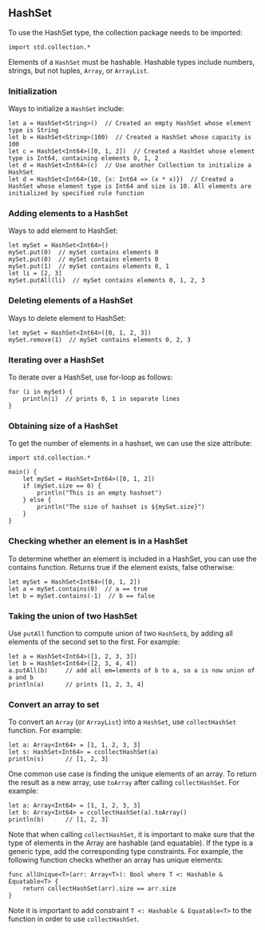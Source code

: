 ## HashSet

To use the HashSet type, the collection package needs to be imported:

```
import std.collection.*
```

Elements of a `HashSet` must be hashable. Hashable types include numbers, strings, but not
tuples, `Array`, or `ArrayList`.

### Initialization

Ways to initialize a `HashSet` include:

```
let a = HashSet<String>()  // Created an empty HashSet whose element type is String
let b = HashSet<String>(100)  // Created a HashSet whose capacity is 100
let c = HashSet<Int64>([0, 1, 2])  // Created a HashSet whose element type is Int64, containing elements 0, 1, 2
let d = HashSet<Int64>(c)  // Use another Collection to initialize a HashSet
let d = HashSet<Int64>(10, {x: Int64 => (x * x)})  // Created a HashSet whose element type is Int64 and size is 10. All elements are initialized by specified rule function
```

### Adding elements to a HashSet

Ways to add element to HashSet:

```
let mySet = HashSet<Int64>()
mySet.put(0)  // mySet contains elements 0
mySet.put(0)  // mySet contains elements 0
mySet.put(1)  // mySet contains elements 0, 1
let li = [2, 3]
mySet.putAll(li)  // mySet contains elements 0, 1, 2, 3
```

### Deleting elements of a HashSet

Ways to delete element to HashSet:

```
let mySet = HashSet<Int64>([0, 1, 2, 3])
mySet.remove(1)  // mySet contains elements 0, 2, 3
```

### Iterating over a HashSet

To iterate over a HashSet, use for-loop as follows:

```
for (i in mySet) {
    println(i)  // prints 0, 1 in separate lines
}
```

### Obtaining size of a HashSet

To get the number of elements in a hashset, we can use the size attribute:

```
import std.collection.*

main() {
    let mySet = HashSet<Int64>([0, 1, 2])
    if (mySet.size == 0) {
        println("This is an empty hashset")
    } else {
        println("The size of hashset is ${mySet.size}")
    }
}
```

### Checking whether an element is in a HashSet

To determine whether an element is included in a HashSet, you can use the contains
function. Returns true if the element exists, false otherwise:

```
let mySet = HashSet<Int64>([0, 1, 2])
let a = mySet.contains(0)  // a == true
let b = mySet.contains(-1)  // b == false
```

### Taking the union of two HashSet

Use `putAll` function to compute union of two `HashSet`s, by adding all elements
of the second set to the first. For example:

```
let a = HashSet<Int64>([1, 2, 3, 3])
let b = HashSet<Int64>([2, 3, 4, 4])
a.putAll(b)     // add all em=lements of b to a, so a is now union of a and b
println(a)      // prints [1, 2, 3, 4]
```

### Convert an array to set

To convert an `Array` (or `ArrayList`) into a `HashSet`, use `collectHashSet` function.
For example:

```
let a: Array<Int64> = [1, 1, 2, 3, 3]
let s: HashSet<Int64> = ccollectHashSet(a)
println(s)      // [1, 2, 3]
```

One common use case is finding the unique elements of an array. To return the result
as a new array, use `toArray` after calling `collectHashSet`. For example:

```
let a: Array<Int64> = [1, 1, 2, 3, 3]
let b: Array<Int64> = ccollectHashSet(a).toArray()
println(b)      // [1, 2, 3]
```

Note that when calling `collectHashSet`, it is important to make sure that the type
of elements in the Array are hashable (and equatable). If the type is a generic type,
add the corresponding type constraints. For example, the following function checks
whether an array has unique elements:

```
func allUnique<T>(arr: Array<T>): Bool where T <: Hashable & Equatable<T> {
    return collectHashSet(arr).size == arr.size
}
```

Note it is important to add constraint `T <: Hashable & Equatable<T>` to the function
in order to use `collectHashSet`.